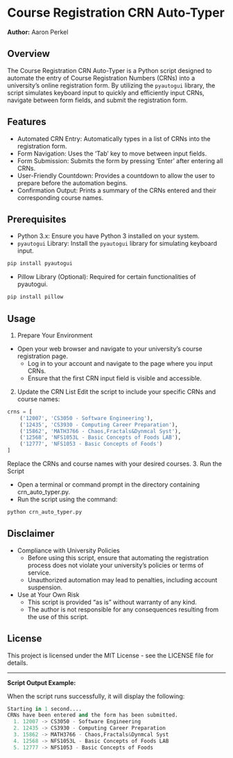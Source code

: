 # Course Registration CRN Auto-Typer
**Author:** Aaron Perkel

## Overview
The Course Registration CRN Auto-Typer is a Python script designed to automate the entry of Course Registration Numbers (CRNs) into a university’s online registration form. By utilizing the `pyautogui` library, the script simulates keyboard input to quickly and efficiently input CRNs, navigate between form fields, and submit the registration form.

## Features
- Automated CRN Entry: Automatically types in a list of CRNs into the registration form.
- Form Navigation: Uses the ‘Tab’ key to move between input fields.
- Form Submission: Submits the form by pressing ‘Enter’ after entering all CRNs.
- User-Friendly Countdown: Provides a countdown to allow the user to prepare before the automation begins.
- Confirmation Output: Prints a summary of the CRNs entered and their corresponding course names.

 ## Prerequisites
- Python 3.x: Ensure you have Python 3 installed on your system.
- `pyautogui` Library: Install the `pyautogui` library for simulating keyboard input.
 ```bash
pip install pyautogui
```
- Pillow Library (Optional): Required for certain functionalities of pyautogui.
 ```bash
pip install pillow
```

## Usage
1. Prepare Your Environment
  -	Open your web browser and navigate to your university’s course registration page.
	- Log in to your account and navigate to the page where you input CRNs.
	- Ensure that the first CRN input field is visible and accessible.
2. Update the CRN List
Edit the script to include your specific CRNs and course names:
```python
crns = [
    ('12007', 'CS3050 - Software Engineering'),
    ('12435', 'CS3930 - Computing Career Preparation'),
    ('15862', 'MATH3766 - Chaos,Fractals&Dynmcal Syst'),
    ('12568', 'NFS1053L - Basic Concepts of Foods LAB'),
    ('12777', 'NFS1053 - Basic Concepts of Foods')
]
```
Replace the CRNs and course names with your desired courses.
3. Run the Script
- Open a terminal or command prompt in the directory containing crn_auto_typer.py.
- Run the script using the command:
```bash
python crn_auto_typer.py
```
## Disclaimer
- Compliance with University Policies
	- Before using this script, ensure that automating the registration process does not violate your university’s policies or terms of service.
	- Unauthorized automation may lead to penalties, including account suspension.
- Use at Your Own Risk
	- This script is provided “as is” without warranty of any kind.
	- The author is not responsible for any consequences resulting from the use of this script.

## License
This project is licensed under the MIT License - see the LICENSE file for details.

---

**Script Output Example:**

When the script runs successfully, it will display the following:
```python
Starting in 1 second....
CRNs have been entered and the form has been submitted.
  1. 12007 -> CS3050 - Software Engineering
  2. 12435 -> CS3930 - Computing Career Preparation
  3. 15862 -> MATH3766 - Chaos,Fractals&Dynmcal Syst
  4. 12568 -> NFS1053L - Basic Concepts of Foods LAB
  5. 12777 -> NFS1053 - Basic Concepts of Foods
```
